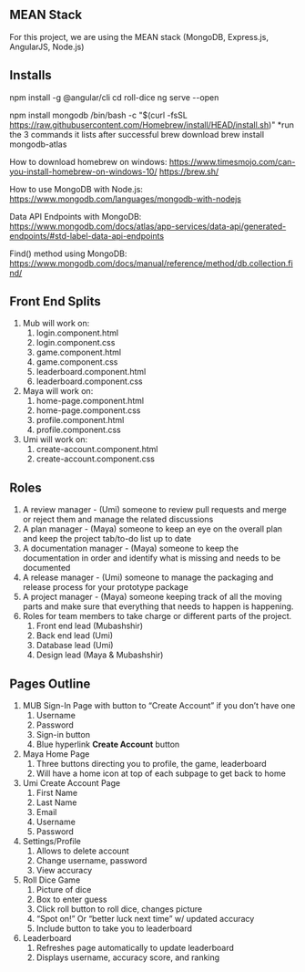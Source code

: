 ## MEAN Stack

For this project, we are using the MEAN stack (MongoDB, Express.js, AngularJS, Node.js)

## Installs

npm install -g @angular/cli
cd roll-dice
ng serve --open

npm install mongodb
/bin/bash -c "$(curl -fsSL https://raw.githubusercontent.com/Homebrew/install/HEAD/install.sh)"
*run the 3 commands it lists after successful brew download
brew install mongodb-atlas

How to download homebrew on windows:
https://www.timesmojo.com/can-you-install-homebrew-on-windows-10/
https://brew.sh/

How to use MongoDB with Node.js:
https://www.mongodb.com/languages/mongodb-with-nodejs

Data API Endpoints with MongoDB:
https://www.mongodb.com/docs/atlas/app-services/data-api/generated-endpoints/#std-label-data-api-endpoints

Find() method using MongoDB:
https://www.mongodb.com/docs/manual/reference/method/db.collection.find/

## Front End Splits

1. Mub will work on:
	1. login.component.html
	2. login.component.css
    3. game.component.html
	4. game.component.css
    5. leaderboard.component.html
	6. leaderboard.component.css
2. Maya will work on:
	1. home-page.component.html
	2. home-page.component.css
	3. profile.component.html
	4. profile.component.css
3. Umi will work on:
	1. create-account.component.html
	2. create-account.component.css

## Roles

1. A review manager - (Umi) someone to review pull requests and merge or reject them and manage the related discussions
2. A plan manager - (Maya) someone to keep an eye on the overall plan and keep the project tab/to-do list up to date
3. A documentation manager - (Maya) someone to keep the documentation in order and identify what is missing and needs to be documented
4. A release manager - (Umi) someone to manage the packaging and release process for your prototype package
5. A project manager - (Maya) someone keeping track of all the moving parts and make sure that everything that needs to happen is happening.
5. Roles for team members to take charge or different parts of the project. 
    1. Front end lead (Mubashshir)
    2. Back end lead (Umi)
    3. Database lead (Umi)
    4. Design lead (Maya & Mubashshir)


## Pages Outline

1. MUB Sign-In Page with button to “Create Account” if you don’t have one
    1. Username
    2. Password
    3. Sign-in button
    4. Blue hyperlink **Create Account** button
2. Maya Home Page
    1. Three buttons directing you to profile, the game, leaderboard
    2. Will have a home icon at top of each subpage to get back to home
3. Umi Create Account Page
    1. First Name
    2. Last Name
    3. Email 
    4. Username
    5. Password
4. Settings/Profile
    1. Allows to delete account
    2. Change username, password
    3. View accuracy
5. Roll Dice Game
    1. Picture of dice 
    2. Box to enter guess
    3. Click roll button to roll dice, changes picture
    4. “Spot on!” Or “better luck next time” w/ updated accuracy
    5. Include button to take you to leaderboard
6. Leaderboard
    1. Refreshes page automatically to update leaderboard
    2. Displays username, accuracy score, and ranking